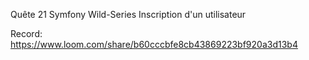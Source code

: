 Quête 21 Symfony Wild-Series Inscription d'un utilisateur

Record: https://www.loom.com/share/b60cccbfe8cb43869223bf920a3d13b4


